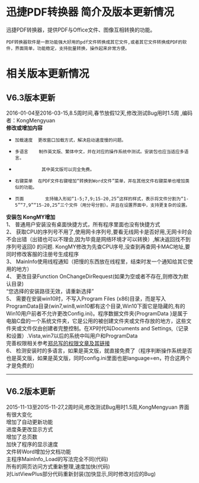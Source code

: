 # 迅捷PDF转换器 简介及版本更新情况
迅捷PDF转换器，提供PDF与Office文件、图像互相转换的功能。

	PDF转换器软件是一款功能强大好用的pdf文件转换成其它文件,或者其它文件转换成PDF的软件，界面简单，功能稳定，支持批量转换，操作起来非常方便。  

# 相关版本更新情况 #
## V6.3版本更新 ##
2016-01-04至2016-03-15,8.5周时间,春节放假12天,修改测试Bug用时1.5周 ,编码者：KongMengyuan  
**修改或增加内容**  
-     加载速度	更改窗口加载方式，解决启动速度慢的问题。  
-     多语言    制作英文版、繁体中文，并在对应的操作系统中测试。安装包也应当适应多语言。    
-               其中英文版可以完全免费。  
-     右键菜单	在PDF文件右键增加“转换到Word文件”菜单，并在其他文件右键菜单也增加类似的功能。  
-     页面	    支持输入形如“1-5;7,9;15-20,25”这样的样式，表示将文件分割为“1-5”“7,9”“15-20,25”三个文件（用分号分割）。并且在设置界面中，支持更复杂的设置。
       
**安装包	KongMY增加**  
      1、	普通用户安装没有桌面快捷方式，所有程序里面也没有快捷方式  
      2、	获取CPU的序列号不用了,使用网卡序列号,要看无线网卡是否好用,无网卡时会不会出错（出错也可以不理会,因为毕竟是网络环境才可以转换）,解决返回找不到序列号返回0 的问题. KongMY修改为先查CPU序号,没查到再查网卡MAC地址,要同时修改客服的注册号生成程序  
      3、	MainInfo使用线程通知（把慢的东西放在线程里，结束时发一个通知给其它使用的地方）  
      4、	更改目录Function OnChangeDirRequest(如果为空或者不存在,则修改为默认目录)  
        “您选择的安装路径无效，请重新选择”  
      5、	需要在安装win10时，不写入Program Files (x86)目录，而是写入ProgramData目录(win7,win8,win10都有这个目录,Win10下面它是隐藏的,有的Win10用户前者不允许更改Config.ini)。程序数据文件夹{ProgramData }是属于电脑C盘的一个系统文件夹，它是公用的被创建文件夹或文件存放的地方，这些文件夹或文件仅由创建者完整控制。在XP时代叫Documents and Settings,（记录和设置）.Vista,win7以后的系统中叫用户和ProgramData  
      完善权限相关参考[郑总写的权限文章及其链接](https://gist.github.com/huduntech/9bde433073462b0fa328)   
      6、	检测安装时的多语言，如果是英文版，就直接免费了（程序判断操作系统是否也是英文版，如果是英文版，同时config.ini里面也是language=en，符合这两个才是免费的）  

--------------------
## V6.2版本更新 ##
2015-11-13至2015-11-27,2周时间,修改测试Bug用时1.5周,KongMengyuan
    界面有很大变化  
    增加了自动更新功能  
    进度条更改显示方式  
    增加了总页数  
    加快了程序的显示速度  
    文件转Word增加分文档功能  
    主程序MainInfo_Load的写法完全不同(代码)  
    所有的网页访问方式重新整理,速度加快(代码)  
    对ListViewPlus部分代码重新封装(加快显示,同时修改对应的Bug)  
